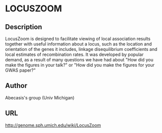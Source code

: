 # LOCUSZOOM

## Description
LocusZoom is designed to facilitate viewing of local association results together with useful information about a locus, such as the location and orientation of the genes it includes, linkage disequilibrium coefficients and local estimates of recombination rates. It was developed by popular demand, as a result of many questions we have had about "How did you make the figures in your talk?" or "How did you make the figures for your GWAS paper?"

## Author
Abecasis's group (Univ Michigan)

## URL
http://genome.sph.umich.edu/wiki/LocusZoom